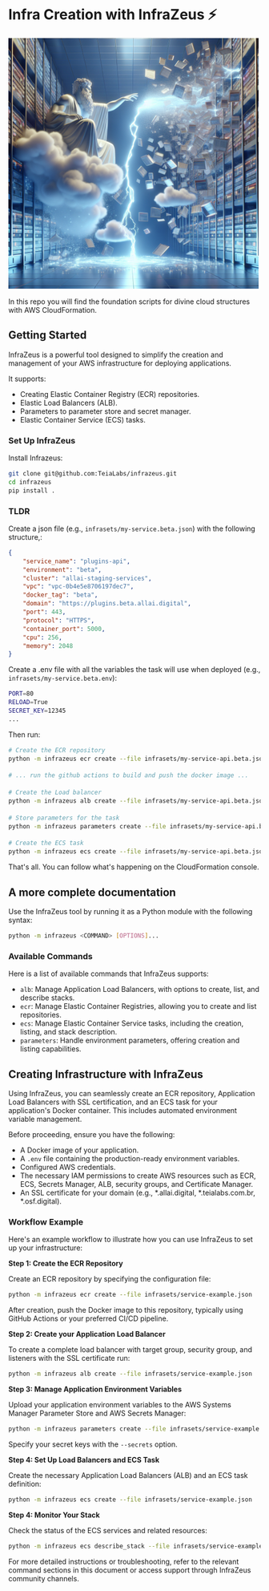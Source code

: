 # Infra Creation with InfraZeus ⚡

<img src="resources/zeus.png" alt="InfraZeus Logo" width="500"/>

In this repo you will find the foundation scripts for divine cloud structures with AWS CloudFormation. 

## Getting Started

InfraZeus is a powerful tool designed to simplify the creation and management of your AWS infrastructure for deploying applications. 

It supports: 
- Creating Elastic Container Registry (ECR) repositories.
- Elastic Load Balancers (ALB).
- Parameters to parameter store and secret manager.
- Elastic Container Service (ECS) tasks.

### Set Up InfraZeus

Install Infrazeus:

```bash
git clone git@github.com:TeiaLabs/infrazeus.git
cd infrazeus
pip install .
```


### TLDR

Create a json file (e.g., `infrasets/my-service.beta.json`) with the following structure,:

```json
{
    "service_name": "plugins-api",
    "environment": "beta",
    "cluster": "allai-staging-services",
    "vpc": "vpc-0b4e5e8706197dec7",
    "docker_tag": "beta",
    "domain": "https://plugins.beta.allai.digital",
    "port": 443,
    "protocol": "HTTPS",
    "container_port": 5000,
    "cpu": 256,
    "memory": 2048
}
```

Create a .env file with all the variables the task will use when deployed (e.g., `infrasets/my-service.beta.env`):

```bash
PORT=80
RELOAD=True
SECRET_KEY=12345
...
```

Then run:

```bash
# Create the ECR repository
python -m infrazeus ecr create --file infrasets/my-service-api.beta.json

# ... run the github actions to build and push the docker image ...

# Create the Load balancer
python -m infrazeus alb create --file infrasets/my-service-api.beta.json

# Store parameters for the task
python -m infrazeus parameters create --file infrasets/my-service-api.beta.json --env infrasets/my-service-api.beta.env --secrets SECRET_KEY

# Create the ECS task
python -m infrazeus ecs create --file infrasets/my-service-api.beta.json
```

That's all. You can follow what's happening on the CloudFormation console.


## A more complete documentation

Use the InfraZeus tool by running it as a Python module with the following syntax:

```bash
python -m infrazeus <COMMAND> [OPTIONS]...
```

### Available Commands

Here is a list of available commands that InfraZeus supports:

- `alb`: Manage Application Load Balancers, with options to create, list, and describe stacks.
- `ecr`: Manage Elastic Container Registries, allowing you to create and list repositories.
- `ecs`: Manage Elastic Container Service tasks, including the creation, listing, and stack description.
- `parameters`: Handle environment parameters, offering creation and listing capabilities.

## Creating Infrastructure with InfraZeus

Using InfraZeus, you can seamlessly create an ECR repository, Application Load Balancers with SSL certification, and an ECS task for your application's Docker container. This includes automated environment variable management.

Before proceeding, ensure you have the following:

- A Docker image of your application.
- A `.env` file containing the production-ready environment variables.
- Configured AWS credentials.
- The necessary IAM permissions to create AWS resources such as ECR, ECS, Secrets Manager, ALB, security groups, and Certificate Manager.
- An SSL certificate for your domain (e.g., *.allai.digital, *.teialabs.com.br, *.osf.digital).

### Workflow Example

Here's an example workflow to illustrate how you can use InfraZeus to set up your infrastructure:

**Step 1: Create the ECR Repository**

Create an ECR repository by specifying the configuration file:

```bash
python -m infrazeus ecr create --file infrasets/service-example.json
```

After creation, push the Docker image to this repository, typically using GitHub Actions or your preferred CI/CD pipeline.

**Step 2: Create your Application Load Balancer**

To create a complete load balancer with target group, security group, and listeners with the SSL certificate run:

```bash
python -m infrazeus alb create --file infrasets/service-example.json 
```

**Step 3: Manage Application Environment Variables**

Upload your application environment variables to the AWS Systems Manager Parameter Store and AWS Secrets Manager:

```bash
python -m infrazeus parameters create --file infrasets/service-example.json --env infrasets/service-example.env --secrets MONGODB_URI
```

Specify your secret keys with the `--secrets` option.

**Step 4: Set Up Load Balancers and ECS Task**

Create the necessary Application Load Balancers (ALB) and an ECS task definition:

```bash
python -m infrazeus ecs create --file infrasets/service-example.json
```

**Step 4: Monitor Your Stack**

Check the status of the ECS services and related resources:

```bash
python -m infrazeus ecs describe_stack --file infrasets/service-example.json
```

For more detailed instructions or troubleshooting, refer to the relevant command sections in this document or access support through InfraZeus community channels.
